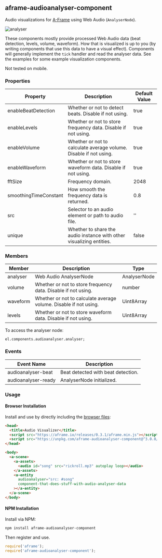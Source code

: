 ## aframe-audioanalyser-component

Audio visualizations for [A-Frame](https://aframe.io) using Web Audio (`AnalyserNode`).

![analyser](https://cloud.githubusercontent.com/assets/674727/18812560/9ad8acf6-828d-11e6-9cea-a39487e5ffdc.gif)

These components mostly provide processed Web Audio data (beat detection,
levels, volume, waveform). How that is visualized is up to you (by writing
components that use this data to have a visual effect). Components will generally
implement the `tick` handler and read the analyser data. See the examples for
some example visualization components.

Not tested on mobile.

### Properties

| Property              | Description                                                          | Default Value |
| --------              | -----------                                                          | ------------- |
| enableBeatDetection   | Whether or not to detect beats. Disable if not using.                | true          |
| enableLevels          | Whether or not to store frequency data. Disable if not using.        | true          |
| enableVolume          | Whether or not to calculate average volume. Disable if not using.    | true          |
| enableWaveform        | Whether or not to store waveform data. Disable if not using.         | true          |
| fftSize               | Frequency domain.                                                    | 2048          |
| smoothingTimeConstant | How smooth the frequency data is returned.                           | 0.8           |
| src                   | Selector to an audio element or path to audio file.                  | ''            |
| unique                | Whether to share the audio instance with other visualizing entities. | false         |

### Members

| Member   | Description                                                       | Type          |
| -------- | -----------                                                       | ------------- |
| analyser | Web Audio AnalyserNode                                            | AnalyserNode  |
| volume   | Whether or not to store frequency data. Disable if not using.     | number        |
| waveform | Whether or not to calculate average volume. Disable if not using. | Uint8Array    |
| levels   | Whether or not to store waveform data. Disable if not using.      | Uint8Array    |

To access the analyser node:

```
el.components.audioanalyser.analyser;
```

### Events

| Event Name          | Description                        |
| --------            | -----------                        |
| audioanalyser-beat  | Beat detected with beat detection. |
| audioanalyser-ready | AnalyserNode initialized.          |

### Usage

#### Browser Installation

Install and use by directly including the [browser files](dist):

```html
<head>
  <title>Audio Visualizer</title>
  <script src="https://aframe.io/releases/0.3.1/aframe.min.js"></script>
  <script src="https://unpkg.com/aframe-audioanalyser-component@^3.0.0/dist/aframe-audioanalyser-component.min.js"></script>
</head>

<body>
  <a-scene>
    <a-assets>
      <audio id="song" src="rickroll.mp3" autoplay loop></audio>
    </a-assets>
    <a-entity
      audioanalyser="src: #song"
      component-that-does-stuff-with-audio-analyser-data
    ></a-entity>
  </a-scene>
</body>
```

#### NPM Installation

Install via NPM:

```bash
npm install aframe-audioanalyser-component
```

Then register and use.

```js
require('aframe');
require('aframe-audioanalyser-component');
```
